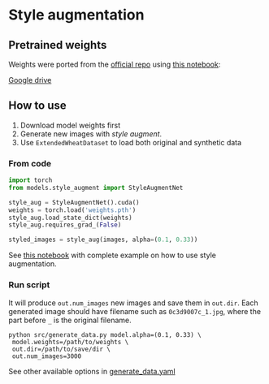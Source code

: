 # Style augmentation

## Pretrained weights

Weights were ported from the [official repo](https://github.com/philipjackson/style-augmentation) using [this notebook](../nbs/style-aug-impl.ipynb):

[Google drive](https://drive.google.com/file/d/1t_OZZfkfCf8Z26F-jea1tcw9u6SmtWxY/view?usp=sharing)

## How to use

1. Download model weights first
2. Generate new images with *style augment*.
3. Use `ExtendedWheatDataset` to load both original and synthetic data

### From code

```python
import torch
from models.style_augment import StyleAugmentNet

style_aug = StyleAugmentNet().cuda()
weights = torch.load('weights.pth')
style_aug.load_state_dict(weights)
style_aug.requires_grad_(False)

styled_images = style_aug(images, alpha=(0.1, 0.33))
```

See [this notebook](../nbs/style-aug.ipynb) with complete example on how to use style augmentation.

### Run script

It will produce `out.num_images` new images and save them in `out.dir`. 
Each generated image should have filename such as `0c3d9007c_1.jpg`, 
where the part before `_` is the original filename.

```shell script
python src/generate_data.py model.alpha=(0.1, 0.33) \
 model.weights=/path/to/weights \
 out.dir=/path/to/save/dir \
 out.num_images=3000
```

See other available options in [generate_data.yaml](../config/generate_data.yaml)